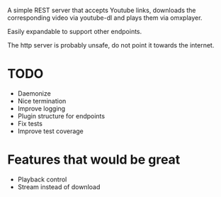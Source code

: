 A simple REST server that accepts Youtube links, downloads the corresponding video via youtube-dl and plays them via omxplayer.

Easily expandable to support other endpoints.

The http server is probably unsafe, do not point it towards the internet.

# TODO
* Daemonize
* Nice termination
* Improve logging
* Plugin structure for endpoints
* Fix tests
* Improve test coverage

# Features that would be great
* Playback control
* Stream instead of download
